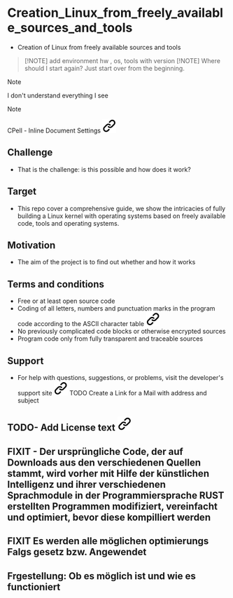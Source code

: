 # Creation_Linux_from_freely_available_sources_and_tools

- Creation of Linux from freely available sources and tools

>[!NOTE] add environment hw , os, tools with version
>[!NOTE]
>Where should I start again? Just start over from the beginning.
<!-- -->
>[!NOTE]
>I don't understand everything I see
><!-- Line to retain the format -->
<!-- -->
>[!NOTE]
>CPell - Inline Document Settings [![alt text][1]](https://cspell.org/docs/Configuration/document-settings)
><!-- Line to retain the format-->
## Challenge

- That is the challenge: is this possible and how does it work?

## Target

- This repo cover a comprehensive guide, we show the intricacies of fully building a Linux kernel with operating systems based on freely available code, tools and operating systems.
<!-- 
- Creation of a complete Linux kernel and a minimal Linux-based operating system based on open and freely available code and tools
-->
## Motivation
<!-- FIXIT check its double -->
- The aim of the project is to find out whether and how it works

## Terms and conditions

- Free or at least open source code
- Coding of all letters, numbers and punctuation marks in the program code according to the ASCII character table [![alt text][1]](https://www.gaijin.at/de/infos/ascii-ansi-zeichentabelle)
- No previously complicated code blocks or otherwise encrypted sources
- Program code only from fully transparent and traceable sources

## Support

- For help with questions, suggestions, or problems, visit the developer's support site [![alt text][1]](https://chromewebstore.google.com/detail/deepl-translate-and-write/cofdbpoegempjloogbagkncekinflcnj)
TODO Create a Link for a Mail with address and subject

## TODO- Add License text [![alt text][1]](https://www.apache.org/licenses/LICENSE-2.0.txt)
<!-- cSpell:disable -->
## FIXIT - Der ursprüngliche Code, der auf Downloads aus den verschiedenen Quellen stammt, wird vorher mit Hilfe der künstlichen Intelligenz und ihrer verschiedenen Sprachmodule in der Programmiersprache RUST erstellten Programmen modifiziert, vereinfacht und optimiert, bevor diese kompilliert werden

## FIXIT Es werden alle möglichen optimierungs Falgs gesetz bzw. Angewendet

## Frgestellung: Ob es möglich ist und wie es functioniert
<!-- cSpell:enable-->

<!-- Link sign - Don't Found a better way :-( - You know a better method? - send me a email -->
[1]: ./img/link_symbol.svg
